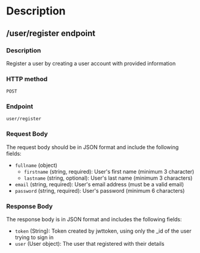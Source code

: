# Description

## /user/register endpoint

### Description

Register a user by creating a user account with provided information

### HTTP method

`POST`

### Endpoint

`user/register`

### Request Body

The request body should be in JSON format and include the following fields:

- `fullname` (object)
  - `firstname` (string, required): User's first name (minimum 3 character)
  - `lastname` (string, optional): User's last name (minimum 3 characters)
- `email` (string, required): User's email address (must be a valid email)
- `password` (string, required): User's password (minimum 6 characters)

### Response Body

The response body is in JSON format and includes the following fields:

- `token` (String): Token created by jwttoken, using only the \_id of the user trying to sign in
- `user` (User object): The user that registered with their details
